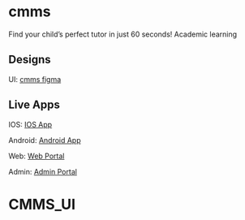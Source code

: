 # cmms

Find your child’s perfect tutor in just 60 seconds! Academic learning

## Designs

UI: [cmms figma](https://www.figma.com/file/Yu2fdpUGkyEL8Qrtt5erJZ/cmms?node-id=0%3A1&t=8syMKcShq9eZPUuI-0)

## Live Apps

IOS: [IOS App](https://apps.apple.com/us/app/cmms/id1632440837)

Android: [Android App](https://play.google.com/store/apps/details?id=com.cmms)

Web: [Web Portal](https://web.cmms.in/login)

Admin: [Admin Portal](https://admin.cmms.in/)

# CMMS_UI

